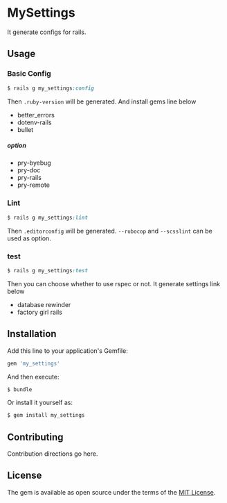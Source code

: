 # MySettings
It generate configs for rails.

## Usage

### Basic Config

```ruby
$ rails g my_settings:config
```
Then `.ruby-version` will be generated.
And install gems line below

- better_errors
- dotenv-rails
- bullet

##### option

- pry-byebug
- pry-doc
- pry-rails
- pry-remote


### Lint

```ruby
$ rails g my_settings:lint
```
Then `.editorconfig` will be generated.
`--rubocop` and `--scsslint` can be used as option.

### test

```ruby
$ rails g my_settings:test
```
Then you can choose whether to use rspec or not.
It generate settings link below

- database rewinder
- factory girl rails


## Installation
Add this line to your application's Gemfile:

```ruby
gem 'my_settings'
```

And then execute:
```bash
$ bundle
```

Or install it yourself as:
```bash
$ gem install my_settings
```

## Contributing
Contribution directions go here.

## License
The gem is available as open source under the terms of the [MIT License](http://opensource.org/licenses/MIT).
